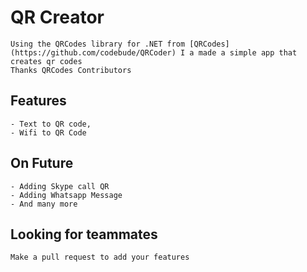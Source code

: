 ﻿# QR Creator
	Using the QRCodes library for .NET from [QRCodes](https://github.com/codebude/QRCoder) I a made a simple app that creates qr codes
	Thanks QRCodes Contributors

## Features 
	- Text to QR code,
	- Wifi to QR Code

## On Future 

	- Adding Skype call QR
	- Adding Whatsapp Message 
	- And many more

## Looking for teammates 
	Make a pull request to add your features